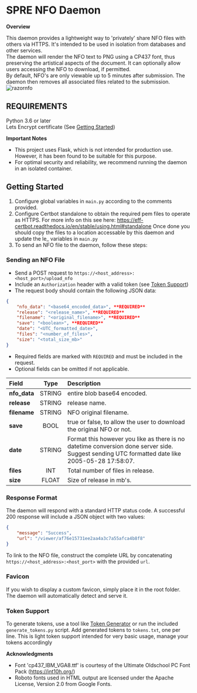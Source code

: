 
**SPRE NFO Daemon**
=====================================

**Overview**

This daemon provides a lightweight way to 'privately' share NFO files with others via HTTPS. It's intended to be used in isolation from databases and other services.\
The daemon will render the NFO text to PNG using a CP437 font, thus preserving the artistical aspects of the document. It can optionally allow users accessing the NFO to download, if permitted.\
By default, NFO's are only viewable up to 5 minutes after submission. The daemon then removes all associated files related to the submission.
![razornfo](https://github.com/user-attachments/assets/72aef8e8-4184-4a7e-a3ca-dcf634ce62ac)

**REQUIREMENTS**
-------------------
Python 3.6 or later\
Lets Encrypt certificate (See [Getting Started](#getting-started))

**Important Notes**

* This project uses Flask, which is not intended for production use. However, it has been found to be suitable for this purpose.
* For optimal security and reliability, we recommend running the daemon in an isolated container.

**Getting Started**
-------------------

1. Configure global variables in `main.py` according to the comments provided.
2. Configure Certbot standalone to obtain the required pem files to operate as HTTPS. For more info on this see here: https://eff-certbot.readthedocs.io/en/stable/using.html#standalone 
Once done you should copy the files to a location accessable by this daemon and update the le_ variables in `main.py` 
4. To send an NFO file to the daemon, follow these steps:

### Sending an NFO File

* Send a POST request to `https://<host_address>:<host_port>/upload_nfo`
* Include an `Authorization` header with a valid token (see [Token Support](#token-support))
* The request body should contain the following JSON data:
```json
{
    "nfo_data": "<base64_encoded_data>", **REQUIRED**
    "release": "<release_name>", **REQUIRED**
    "filename": "<original_filename>", **REQUIRED**
    "save": "<boolean>", **REQUIRED**
    "date": "<UTC_formatted_date>",
    "files": "<number_of_files>",
    "size": "<total_size_mb>"
}
```
* Required fields are marked with `REQUIRED` and must be included in the request.
* Optional fields can be omitted if not applicable.

| Field       | Type     | Description                                                            |
| :---------- | :------: | :--------------------------------------------------------------------- |
|**nfo_data** | STRING   | entire blob base64 encoded.                                            |
|**release**  | STRING   | release name.                                                          |
|**filename** | STRING   | NFO original filename.                                                 |
|**save**     | BOOL     | true or false, to allow the user to download the original NFO or not.  |
|**date**     | STRING   | Format this however you like as there is no datetime conversion done server side. Suggest sending UTC formatted date like 2005-05-28 17:58:07.|
|**files**    | INT      | Total number of files in release.|
|**size**     | FLOAT    | Size of release in mb's.|

### Response Format

The daemon will respond with a standard HTTP status code. A successful 200 response will include a JSON object with two values:

```json
{
    "message": "Success",
    "url": "/viewer/af76e15731ee2aa4a3c7a55afca4b8f8"
}
```
To link to the NFO file, construct the complete URL by concatenating `https://<host_address>:<host_port>` with the provided `url`.

### Favicon

If you wish to display a custom favicon, simply place it in the root folder. The daemon will automatically detect and serve it.

### Token Support

To generate tokens, use a tool like [Token Generator](https://it-tools.tech/token-generator) or run the included `generate_tokens.py` script. Add generated tokens to `tokens.txt`, one per line.
This is light token support intended for very basic usage, manage your tokens accordingly

**Acknowledgments**

* Font 'cp437_IBM_VGA8.ttf' is courtesy of the Ultimate Oldschool PC Font Pack (https://int10h.org/)
* Roboto fonts used in HTML output are licensed under the Apache License, Version 2.0 from Google Fonts.
